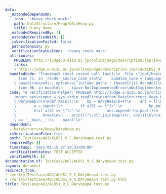 ```yaml
---
data:
  _extendedDependsOn:
  - icon: ':heavy_check_mark:'
    path: DataStructure/Heap/DAryHeap.py
    title: D-Ary Heap
  _extendedRequiredBy: []
  _extendedVerifiedWith: []
  _isVerificationFailed: false
  _pathExtension: py
  _verificationStatusIcon: ':heavy_check_mark:'
  attributes:
    PROBLEM: http://judge.u-aizu.ac.jp/onlinejudge/description.jsp?id=ALDS1_9_C
    links:
    - http://judge.u-aizu.ac.jp/onlinejudge/description.jsp?id=ALDS1_9_C
  bundledCode: "Traceback (most recent call last):\n  File \"/opt/hostedtoolcache/Python/3.9.6/x64/lib/python3.9/site-packages/onlinejudge_verify/documentation/build.py\"\
    , line 71, in _render_source_code_stat\n    bundled_code = language.bundle(stat.path,\
    \ basedir=basedir, options={'include_paths': [basedir]}).decode()\n  File \"/opt/hostedtoolcache/Python/3.9.6/x64/lib/python3.9/site-packages/onlinejudge_verify/languages/python.py\"\
    , line 96, in bundle\n    raise NotImplementedError\nNotImplementedError\n"
  code: "# verification-helper: PROBLEM http://judge.u-aizu.ac.jp/onlinejudge/description.jsp?id=ALDS1_9_C\n\
    import sys\ninput = sys.stdin.readline\n\nfrom DataStructure.Heap.DAryHeap import\
    \ DAryHeap\n\n\ndef main():\n    hp = DAryHeap(D=4)\n    ans = []\n    while True:\n\
    \        a = input()\n        if a[0] == \"i\":\n            hp.push(-int(a[7:]))\n\
    \        elif a[2] == \"t\":\n            ans.append(-hp.pop())\n        else:\n\
    \            break\n\n    print(\"\\n\".join(map(str, ans)))\n\n\nif __name__\
    \ == '__main__':\n    main()\n"
  dependsOn:
  - DataStructure/Heap/DAryHeap.py
  isVerificationFile: true
  path: TestCase/AOJ/ALDS1_9_C.DAryHeap4.test.py
  requiredBy: []
  timestamp: '2021-01-15 07:30:33+09:00'
  verificationStatus: TEST_ACCEPTED
  verifiedWith: []
documentation_of: TestCase/AOJ/ALDS1_9_C.DAryHeap4.test.py
layout: document
redirect_from:
- /verify/TestCase/AOJ/ALDS1_9_C.DAryHeap4.test.py
- /verify/TestCase/AOJ/ALDS1_9_C.DAryHeap4.test.py.html
title: TestCase/AOJ/ALDS1_9_C.DAryHeap4.test.py
---
```

